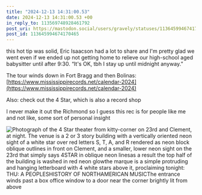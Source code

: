 ```yaml
---
title: "2024-12-13 14:31:00.53"
date: 2024-12-13 14:31:00.53 +00
in_reply_to: 113569748928461792
post_uri: https://mastodon.social/users/gravely/statuses/113645994674170465
post_id: 113645994674170465
---
```

this hot tip was solid, Eric Isaacson had a lot to share and I'm pretty glad we went even if we ended up not getting home to relieve our high-school aged babysitter until after 9:30. “It's OK, tbh I stay up until midnight anyway.”

The tour winds down in Fort Bragg and then Bolinas: [https://www.mississippirecords.net/calendar-2024](https://www.mississippirecords.net/calendar-2024)

Also: check out the 4 Star, which is also a record shop

I never make it out the Richmond so I guess this rec is for people like me and not like, some sort of personal insight


![Photograph of the 4 Star theater from kitty-corner on 23rd and Clement, at night. The venue is a 2 or 3 story building with a vertically oriented neon sight of a white star over red letters S, T, A, and R rendered as neon block oblique outlines in front on Clement, and a smaller, lower neon sight on the 23rd that simply says 4STAR in oblique neon linesas a result the top half of the building is washed in red neon glowthe marque is a simple protruding and hanging letterboard with 4 white stars above it, proclaiming tonight: THU: A PEOPLESHISTORY OF NORTHAMERICAN MUSICThe entrance winds past a box office window to a door near the corner brightly lit from above ](/images/113645994394025114.jpeg)

